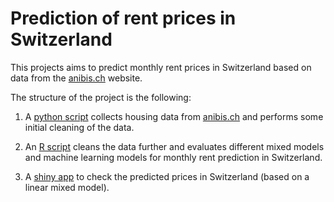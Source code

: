 # Prediction of rent prices in Switzerland

This projects aims to predict monthly rent prices in Switzerland based on data from the [anibis.ch](https://www.anibis.ch/fr/immobilier-immobilier-locations--410/advertlist.aspx) website.

The structure of the project is the following:

1) A [python script](https://github.com/jbryois/SwitzerlandHousing/blob/master/Code/ParseAnibis.py) collects housing data from [anibis.ch](https://www.anibis.ch/fr/immobilier-immobilier-locations--410/advertlist.aspx) and performs some initial cleaning of the data.

2) An [R script](https://github.com/jbryois/SwitzerlandHousing/blob/master/Code/Anibis_immo_analysis.md) cleans the data further and evaluates different mixed models and machine learning models for monthly rent prediction in Switzerland.

3) A [shiny app](https://jbryois.shinyapps.io/SwitzerlandHousingPred/) to check the predicted prices in Switzerland (based on a linear mixed model).

